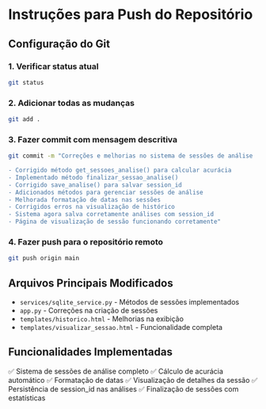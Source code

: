 # Instruções para Push do Repositório

## Configuração do Git

### 1. Verificar status atual
```bash
git status
```

### 2. Adicionar todas as mudanças
```bash
git add .
```

### 3. Fazer commit com mensagem descritiva
```bash
git commit -m "Correções e melhorias no sistema de sessões de análise

- Corrigido método get_sessoes_analise() para calcular acurácia
- Implementado método finalizar_sessao_analise() 
- Corrigido save_analise() para salvar session_id
- Adicionados métodos para gerenciar sessões de análise
- Melhorada formatação de datas nas sessões
- Corrigidos erros na visualização de histórico
- Sistema agora salva corretamente análises com session_id
- Página de visualização de sessão funcionando corretamente"
```

### 4. Fazer push para o repositório remoto
```bash
git push origin main
```

## Arquivos Principais Modificados

- `services/sqlite_service.py` - Métodos de sessões implementados
- `app.py` - Correções na criação de sessões
- `templates/historico.html` - Melhorias na exibição
- `templates/visualizar_sessao.html` - Funcionalidade completa

## Funcionalidades Implementadas

✅ Sistema de sessões de análise completo
✅ Cálculo de acurácia automático
✅ Formatação de datas
✅ Visualização de detalhes da sessão
✅ Persistência de session_id nas análises
✅ Finalização de sessões com estatísticas




